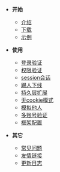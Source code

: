 <!-- 这是目录树文件 -->

- **开始**
	- [介绍](/README)
	- [下载](/start/download)
	- [示例](/start/example) 	

- **使用**
	- [登录验证](/use/login-auth) 
	- [权限验证](/use/jur-auth) 
	- [session会话](/use/session) 
	- [踢人下线](/use/kick) 
	- [持久层扩展](/use/dao-extend) 
	- [无cookie模式](/use/not-cookie) 
	- [模拟他人](/use/mock-person) 
	- [多账号验证](/use/many-account) 
	- [框架配置](/use/config) 

- **其它**
	- [常见问题](/more/common-questions) 
	- [友情链接](/more/link) 
	- [更新日志](/more/update-log) 
	<!-- - [常见问题](/c1) -->
	<!-- - [常用函数](/c1) -->
	<!-- - [插件](/c1) -->
	<!-- - [关于](/c1) -->
	<!-- - eclipse插件 -->
	<!-- - idea插件 -->
	


